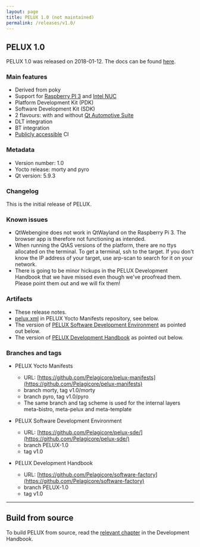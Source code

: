 ```yaml
---
layout: page
title: PELUX 1.0 (not maintained)
permalink: /releases/v1.0/
---
```


## PELUX 1.0
PELUX 1.0 was released on 2018-01-12. The docs can be found
[here](//pelux.io/software-factory/PELUX-1.0/).

### Main features
 - Derived from poky
 - Support for [Raspberry PI 3](https://www.raspberrypi.org/products/raspberry-pi-3-model-b/) and [Intel NUC](https://www.intel.com/content/www/us/en/products/boards-kits/nuc.html)
 - Platform Development Kit (PDK)
 - Software Development Kit (SDK)
 - 2 flavours: with and without [Qt Automotive Suite](https://www1.qt.io/qt-automotive-suite/)
 - DLT integration
 - BT integration
 - [Publicly accessible](//pelux.io/jenkins/) CI

### Metadata
* Version number: 1.0
* Yocto release: morty and pyro
* Qt version: 5.9.3

### Changelog
This is the initial release of PELUX.

### Known issues
* QtWebengine does not work in QtWayland on the Raspberry Pi 3. The browser app
  is therefore not functioning as intended.
* When running the QtAS versions of the platform, there are no ttys allocated on
  the terminal. To get a terminal, ssh to the target. If you don't know the IP
  address of your target, use arp-scan to search for it on your network.
* There is going to be minor hickups in the PELUX Development Handbook that
  we have missed even though we've proofread them. Please point them out and we
  will fix them!

### Artifacts
* These release notes.
* [pelux.xml](https://github.com/Pelagicore/pelux-manifests/blob/v1.0/pyro/pelux.xml)
  in PELUX Yocto Manifests repository, see below.
* The version of [PELUX Software Development
  Environment](https://github.com/Pelagicore/pelux-sde/tree/v1.0) as pointed out
  below.
* The version of [PELUX Development Handbook](//pelux.io/software-factory/PELUX-1.0/) as
  pointed out below.

### Branches and tags
* PELUX Yocto Manifests
    - URL: [https://github.com/Pelagicore/pelux-manifests](https://github.com/Pelagicore/pelux-manifests)
    - branch morty, tag v1.0/morty
    - branch pyro, tag v1.0/pyro
    - The same branch and tag scheme is used for the internal layers
      meta-bistro, meta-pelux and meta-template

* PELUX Software Development Environment
    - URL: [https://github.com/Pelagicore/pelux-sde/](https://github.com/Pelagicore/pelux-sde/)
    - branch PELUX-1.0
    - tag v1.0

* PELUX Development Handbook
    - URL: [https://github.com/Pelagicore/software-factory](https://github.com/Pelagicore/software-factory)
    - branch PELUX-1.0
    - tag v1.0

------------------------

## Build from source
To build PELUX from source, read the [relevant
chapter](//pelux.io/software-factory/PELUX-1.0/chapters/baseplatform/index.html) in
the Development Handbook.
